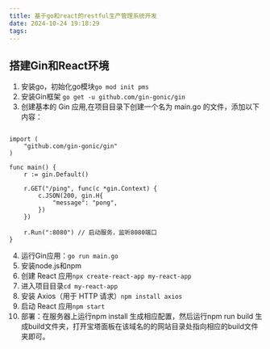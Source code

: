 ```yaml
---
title: 基于go和react的restful生产管理系统开发
date: 2024-10-24 19:18:29
tags:
---
```

## 搭建Gin和React环境

1. 安装go，初始化go模块```go mod init pms```
2. 安装Gin框架 ```go get -u github.com/gin-gonic/gin```
3. 创建基本的 Gin 应用,在项目目录下创建一个名为 main.go 的文件，添加以下内容：

```package go

import (
	"github.com/gin-gonic/gin"
)

func main() {
	r := gin.Default()

	r.GET("/ping", func(c *gin.Context) {
		c.JSON(200, gin.H{
			"message": "pong",
		})
	})

	r.Run(":8080") // 启动服务，监听8080端口
}
```

4. 运行Gin应用：```go run main.go```
5. 安装node.js和npm
6. 创建 React 应用```npx create-react-app my-react-app```
7. 进入项目目录```cd my-react-app```
8. 安装 Axios（用于 HTTP 请求）```npm install axios```
9. 启动 React 应用```npm start```
10. 部署：在服务器上运行npm install 生成相应配置，然后运行npm run build 生成build文件夹，打开宝塔面板在该域名的的网站目录处指向相应的build文件夹即可。




